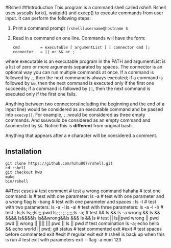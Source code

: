 #Rshell
##Introduction
This program is a command shell called *rshell*. Rshell uses syscalls fork(), waitpid() and execp() to execute commands from user input. It can perform the following steps:

1. Print a command prompt `[rshell]username@hostname $ `

2. Read in a command on one line. Commands will have the form:

    ```
    cmd         = executable [ argumentList ] [ connector cmd ];
    connector   = || or && or ;
    ```
where executable is an executable program in the PATH and argumentList is a list of zero or more arguments separated by spaces. The connector is an optional way you can run multiple commands at once. If a command is followed by ```;```, then the next command is always executed; if a command is followed by ```&&```, then the next command is executed only if the first one succeeds; if a command is followed by ```||```, then the next command is executed only if the first one fails.

Anything between two connectors(including the beginning and the end of a input line) would be considered as an executable command and be passed into ```execvp()```. For example, ```;;```would be considered as three empty commands. And ```&&&```would be considered as an empty command and ```&```connected by ```&&```. Notice this is **different** from original bash.

Anything that appears after a ```#``` character will be considered a comment.

## Installation
    git clone https://github.com/hzhu007/rshell.git
    cd rshell
    git checkout hw0
    make
    bin/rshell

##Test cases
    # test comment
    # test a wrong command
        hahaha
    # test one command:
        ls
    # test with one parameter:
        ls -a
    # test with one parameter and a wrong flag
        ls -bang
    # test with one parameter and spaces :
            ls      -l
    # test with two parameters:
        ls -a -l
        ls -al
    # test with three parameters:
        ls -a -l -h
    # test ;
        ls;ls
        ls;;;ls;;;;pwd
        ls; ;; ;; ;;;;;ls -a;
    # test &&
        ls && ls -a
        wrong && ls
        &&
        &&&&
        ls&&&&ls
        ls&&wrong&&ls
        &&&
        ls   &&   ls
    # test ||
        ls||pwd
        wrong || pwd
        pwd || wrong
        ||
        ||||
        |||
        pwd || ls    ||     pwd
    # test combination
        ls -a; echo hello  && echo world || pwd;  git   status
    # test commented exit
        #exit
    # test spaces before commented exit
           #exit
    # regular exit
        exit
    # rshell is back up when this is run
    # test exit with parameters
        exit --flag -a num 123
